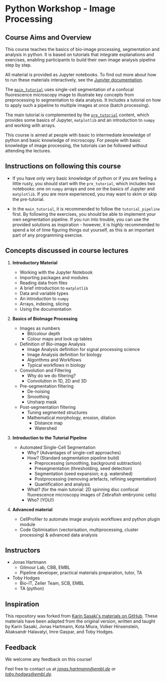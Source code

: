 Python Workshop - Image Processing
==================================


## Course Aims and Overview

This course teaches the basics of bio-image processing, segmentation and analysis in python. It is based on tutorials that integrate explanations and exercises, enabling participants to build their own image analysis pipeline step by step.

All material is provided as Jupyter notebooks. To find out more about how to run these materials interactively, see the [Jupyter documentation](https://jupyter.readthedocs.io/en/latest/index.html).

The [`main_tutorial`](./main_tutorial/) uses single-cell segmentation of a confocal fluorescence microscopy image to illustrate key concepts from preprocessing to segmentation to data analysis. It includes a tutorial on how to apply such a pipeline to multiple images at once (batch processing).

The main tutorial is complemented by the [`pre_tutorial`](./pre_tutorial/) content, which provides some basics of Jupyter, `matplotlib` and an introduction to `numpy` and working with arrays.

This course is aimed at people with basic to intermediate knowledge of python and basic knowledge of microscopy. For people with basic knowledge of image processing, the tutorials can be followed without attending the lectures.


## Instructions on following this course

- If you have only very basic knowledge of python or if you are feeling a little rusty, you should start with the `pre_tutorial`, which includes two notebooks: one on `numpy` arrays and one on the basics of Jupyter and `matplotlib`. If you are more experienced, you may want to skim or skip the pre-tutorial.

- In the `main_tutorial`, it is recommended to follow the `tutorial_pipeline` first. By following the exercises, you should be able to implement your own segmentation pipeline. If you run into trouble, you can use the provided solutions as inspiration - however, it is *highly* recommended to spend a lot of time figuring things out yourself, as this is an important part of any programming exercise.



## Concepts discussed in course lectures

1. **Introductory Material**
   	* Working with the Jupyter Notebook
	* Importing packages and modules
	* Reading data from files
	* A brief introduction to `matplotlib`
	* Data and variable types
	* An introduction to `numpy`
	* Arrays, indexing, slicing
	* Using the documentation

2. **Basics of BioImage Processing**
	* Images as numbers
		* Bit/colour depth
		* Colour maps and look up tables 
	* Definition of Bio-image Analysis
		* Image Analysis definition for signal processing science 
		* Image Analysis definition for biology
		* Algorithms and Workflows
		* Typical workflows in biology
	* Convolution and Filtering
		* Why do we do filtering?
		* Convolution in 1D, 2D and 3D 
	* Pre-segmentation filtering
		* De-noising
		* Smoothing
		* Unsharp mask
	* Post-segmentation filtering
		* Tuning segmented structures
		* Mathematical morphology, erosion, dilation
			* Distance map 
			* Watershed

3. **Introduction to the Tutorial Pipeline**
	* Automated Single-Cell Segmentation
		* Why? (Advantages of single-cell approaches)
		* How? (Standard segmentation pipeline build)
			* Preprocessing (smoothing, background subtraction)
			* Presegmentation (thresholding, seed detection)
			* Segmentation (seed expansion; e.g. watershed)
			* Postprocessing (removing artefacts, refining segmentation)
			* Quantification and analysis
		* What? (for the main tutorial: 2D spinning disc confocal fluorescence microscopy images of Zebrafish embryonic cells)
		* Who? (YOU!)

3. **Advanced material**
	* CellProfiler to automate image analysis workflows and python plugin module
	* Code Optimisation (vectorisation, multiprocessing, cluster processing) & advanced data analysis

		
## Instructors

- Jonas Hartmann
    - Gilmour Lab, CBB, EMBL
    - Pipeline developer, practical materials preparation, tutor, TA
- Toby Hodges
    - Bio-IT, Zeller Team, SCB, EMBL
    - TA (python)


## Inspiration

This repository was forked from [Karin Sasaki's materials on GitHub](https://github.com/karinsasaki/python-workshop-image-processing). These materials have been adapted from the original version, written and taught by Karin Sasaki, Jonas Hartmann, Kota Miura, Volker Hinsenstein, Aliaksandr Halavatyi, Imre Gaspar, and Toby Hodges.

## Feedback 

We welcome any feedback on this course! 

Feel free to contact us at *jonas.hartmann@embl.de* or *toby.hodges@embl.de*.
